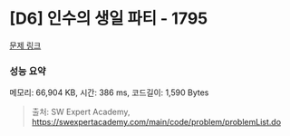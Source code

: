 # [D6] 인수의 생일 파티 - 1795 

[문제 링크](https://swexpertacademy.com/main/code/problem/problemDetail.do?contestProbId=AV4xuqCqBeUDFAUx) 

### 성능 요약

메모리: 66,904 KB, 시간: 386 ms, 코드길이: 1,590 Bytes



> 출처: SW Expert Academy, https://swexpertacademy.com/main/code/problem/problemList.do